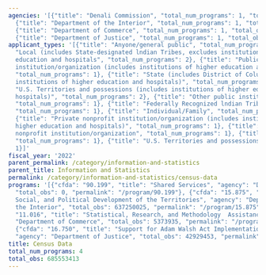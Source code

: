 ```yaml
---
agencies: '[{"title": "Denali Commission", "total_num_programs": 1, "total_obs": 0},
  {"title": "Department of the Interior", "total_num_programs": 1, "total_obs": 637250025},
  {"title": "Department of Commerce", "total_num_programs": 1, "total_obs": 5373935},
  {"title": "Department of Justice", "total_num_programs": 1, "total_obs": 42929453}]'
applicant_types: '[{"title": "Anyone/general public", "total_num_programs": 1}, {"title":
  "Local (includes State-designated lndian Tribes, excludes institutions of higher
  education and hospitals", "total_num_programs": 2}, {"title": "Public nonprofit
  institution/organization (includes institutions of higher education and hospitals)",
  "total_num_programs": 1}, {"title": "State (includes District of Columbia, public
  institutions of higher education and hospitals)", "total_num_programs": 2}, {"title":
  "U.S. Territories and possessions (includes institutions of higher education and
  hospitals)", "total_num_programs": 2}, {"title": "Other public institution/organization",
  "total_num_programs": 1}, {"title": "Federally Recognized lndian Tribal Governments",
  "total_num_programs": 1}, {"title": "Individual/Family", "total_num_programs": 1},
  {"title": "Private nonprofit institution/organization (includes institutions of
  higher education and hospitals)", "total_num_programs": 1}, {"title": "Quasi-public
  nonprofit institution/organization", "total_num_programs": 1}, {"title": "State",
  "total_num_programs": 1}, {"title": "U.S. Territories and possessions", "total_num_programs":
  1}]'
fiscal_year: '2022'
parent_permalink: /category/information-and-statistics
parent_title: Information and Statistics
permalink: /category/information-and-statistics/census-data
programs: '[{"cfda": "90.199", "title": "Shared Services", "agency": "Denali Commission",
  "total_obs": 0, "permalink": "/program/90.199"}, {"cfda": "15.875", "title": "Economic,
  Social, and Political Development of the Territories", "agency": "Department of
  the Interior", "total_obs": 637250025, "permalink": "/program/15.875"}, {"cfda":
  "11.016", "title": "Statistical, Research, and Methodology  Assistance", "agency":
  "Department of Commerce", "total_obs": 5373935, "permalink": "/program/11.016"},
  {"cfda": "16.750", "title": "Support for Adam Walsh Act Implementation Grant Program",
  "agency": "Department of Justice", "total_obs": 42929453, "permalink": "/program/16.750"}]'
title: Census Data
total_num_programs: 4
total_obs: 685553413
---
```

